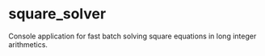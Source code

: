 # square_solver
Console application for fast batch solving square equations in long integer arithmetics.
